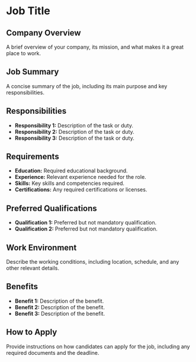 # Job Title

## Company Overview
A brief overview of your company, its mission, and what makes it a great place to work.

## Job Summary
A concise summary of the job, including its main purpose and key responsibilities.

## Responsibilities
- **Responsibility 1:** Description of the task or duty.
- **Responsibility 2:** Description of the task or duty.
- **Responsibility 3:** Description of the task or duty.

## Requirements
- **Education:** Required educational background.
- **Experience:** Relevant experience needed for the role.
- **Skills:** Key skills and competencies required.
- **Certifications:** Any required certifications or licenses.

## Preferred Qualifications
- **Qualification 1:** Preferred but not mandatory qualification.
- **Qualification 2:** Preferred but not mandatory qualification.

## Work Environment
Describe the working conditions, including location, schedule, and any other relevant details.

## Benefits
- **Benefit 1:** Description of the benefit.
- **Benefit 2:** Description of the benefit.
- **Benefit 3:** Description of the benefit.

## How to Apply
Provide instructions on how candidates can apply for the job, including any required documents and the deadline.
